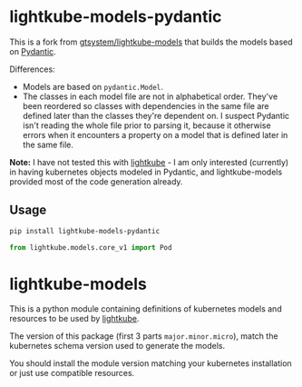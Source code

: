 # lightkube-models-pydantic

This is a fork from
[gtsystem/lightkube-models](https://github.com/gtsystem/lightkube-models) that
builds the models based on [Pydantic](https://github.com/pydantic).

Differences:
- Models are based on `pydantic.Model`.
- The classes in each model file are not in alphabetical order. They've been
  reordered so classes with dependencies in the same file are defined later
  than the classes they're dependent on. I suspect Pydantic isn't reading the
  whole file prior to parsing it, because it otherwise errors when it
  encounters a property on a model that is defined later in the same file.

**Note:** I have not tested this with [lightkube][] - I am only interested
(currently) in having kubernetes objects modeled in Pydantic, and
lightkube-models provided most of the code generation already.

## Usage

```sh
pip install lightkube-models-pydantic
```

```python
from lightkube.models.core_v1 import Pod
```

# lightkube-models

This is a python module containing definitions of kubernetes
models and resources to be used by [lightkube][].

The version of this package (first 3 parts `major.minor.micro`), match 
the kubernetes schema version used to generate the models.

You should install the module version matching your kubernetes installation or just
use compatible resources.

[lightkube]: https://lightkube.readthedocs.io/en/latest/
